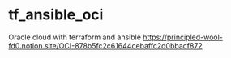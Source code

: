 # tf_ansible_oci
Oracle cloud with terraform and ansible
https://principled-wool-fd0.notion.site/OCI-878b5fc2c61644cebaffc2d0bbacf872
